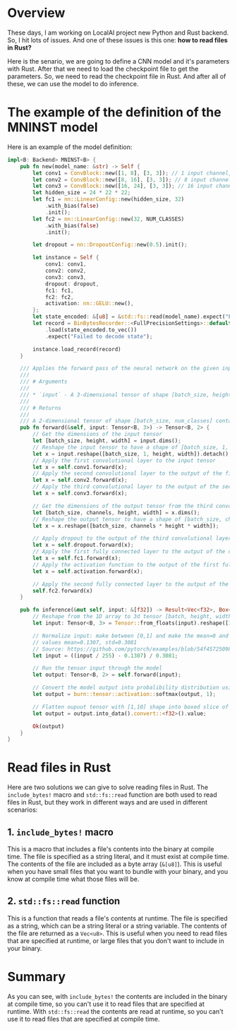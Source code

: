 # Overview

These days, I am working on LocalAI project new Python and Rust backend. So, I hit lots of issues. And one of these issues is this one: **how to read files in Rust?**

Here is the senario, we are going to define a CNN model and it's parameters with Rust. After that we need to load the checkpoint file to get the parameters. So, we need to read the checkpoint file in Rust. And after all of these, we can use the model to do inference.


# The example of the definition of the MNINST model

Here is an example of the model definition:

```rust
impl<B: Backend> MNINST<B> {
    pub fn new(model_name: &str) -> Self {
        let conv1 = ConvBlock::new([1, 8], [3, 3]); // 1 input channel, 8 output channels, 3x3 kernel size
        let conv2 = ConvBlock::new([8, 16], [3, 3]); // 8 input channels, 16 output channels, 3x3 kernel size
        let conv3 = ConvBlock::new([16, 24], [3, 3]); // 16 input channels, 24 output channels, 3x3 kernel size
        let hidden_size = 24 * 22 * 22;
        let fc1 = nn::LinearConfig::new(hidden_size, 32)
            .with_bias(false)
            .init();
        let fc2 = nn::LinearConfig::new(32, NUM_CLASSES)
            .with_bias(false)
            .init();

        let dropout = nn::DropoutConfig::new(0.5).init();

        let instance = Self {
            conv1: conv1,
            conv2: conv2,
            conv3: conv3,
            dropout: dropout,
            fc1: fc1,
            fc2: fc2,
            activation: nn::GELU::new(),
        };
        let state_encoded: &[u8] = &std::fs::read(model_name).expect("Failed to load model");
        let record = BinBytesRecorder::<FullPrecisionSettings>::default()
            .load(state_encoded.to_vec())
            .expect("Failed to decode state");

        instance.load_record(record)
    }

    /// Applies the forward pass of the neural network on the given input tensor.
    ///
    /// # Arguments
    ///
    /// * `input` - A 3-dimensional tensor of shape [batch_size, height, width].
    ///
    /// # Returns
    ///
    /// A 2-dimensional tensor of shape [batch_size, num_classes] containing the output of the neural network.
    pub fn forward(&self, input: Tensor<B, 3>) -> Tensor<B, 2> {
        // Get the dimensions of the input tensor
        let [batch_size, height, width] = input.dims();
        // Reshape the input tensor to have a shape of [batch_size, 1, height, width] and detach it
        let x = input.reshape([batch_size, 1, height, width]).detach();
        // Apply the first convolutional layer to the input tensor
        let x = self.conv1.forward(x);
        // Apply the second convolutional layer to the output of the first convolutional layer
        let x = self.conv2.forward(x);
        // Apply the third convolutional layer to the output of the second convolutional layer
        let x = self.conv3.forward(x);

        // Get the dimensions of the output tensor from the third convolutional layer
        let [batch_size, channels, height, width] = x.dims();
        // Reshape the output tensor to have a shape of [batch_size, channels*height*width]
        let x = x.reshape([batch_size, channels * height * width]);

        // Apply dropout to the output of the third convolutional layer
        let x = self.dropout.forward(x);
        // Apply the first fully connected layer to the output of the dropout layer
        let x = self.fc1.forward(x);
        // Apply the activation function to the output of the first fully connected layer
        let x = self.activation.forward(x);

        // Apply the second fully connected layer to the output of the activation function
        self.fc2.forward(x)
    }

    pub fn inference(&mut self, input: &[f32]) -> Result<Vec<f32>, Box<dyn std::error::Error>> {
        // Reshape from the 1D array to 3d tensor [batch, height, width]
        let input: Tensor<B, 3> = Tensor::from_floats(input).reshape([1, 28, 28]);

        // Normalize input: make between [0,1] and make the mean=0 and std=1
        // values mean=0.1307, std=0.3081
        // Source: https://github.com/pytorch/examples/blob/54f4572509891883a947411fd7239237dd2a39c3/mnist/main.py#L122
        let input = ((input / 255) - 0.1307) / 0.3081;

        // Run the tensor input through the model
        let output: Tensor<B, 2> = self.forward(input);

        // Convert the model output into probalibility distribution using softmax formula
        let output = burn::tensor::activation::softmax(output, 1);

        // Flatten oupuut tensor with [1,10] shape into boxed slice of [f32]
        let output = output.into_data().convert::<f32>().value;

        Ok(output)
    }
}
```


# Read files in Rust

Here are two solutions we can give to solve reading files in Rust. The `include_bytes!` macro and `std::fs::read` function are both used to read files in Rust, but they work in different ways and are used in different scenarios:


## 1. `include_bytes!` macro

This is a macro that includes a file's contents into the binary at compile time. The file is specified as a string literal, and it must exist at compile time. The contents of the file are included as a byte array (`&[u8]`). This is useful when you have small files that you want to bundle with your binary, and you know at compile time what those files will be.


## 2. `std::fs::read` function

This is a function that reads a file's contents at runtime. The file is specified as a string, which can be a string literal or a string variable. The contents of the file are returned as a `Vec<u8>`. This is useful when you need to read files that are specified at runtime, or large files that you don't want to include in your binary.


# Summary

As you can see, with `include_bytes!` the contents are included in the binary at compile time, so you can't use it to read files that are specified at runtime. With `std::fs::read` the contents are read at runtime, so you can't use it to read files that are specified at compile time.

